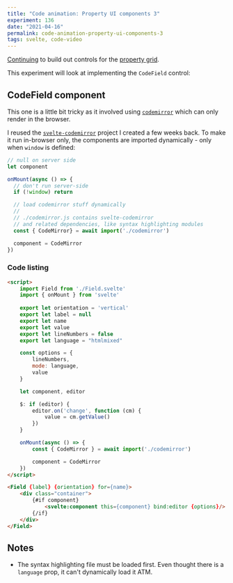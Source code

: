 ```yaml
---
title: "Code animation: Property UI components 3"
experiment: 136
date: "2021-04-16"
permalink: code-animation-property-ui-components-3
tags: svelte, code-video
---
```


[Continuing](/posts/code-animation-property-ui-components) to build out controls for the [property grid](/posts/property-ui-dsl).

This experiment will look at implementing the `CodeField` control:

## CodeField component

This one is a little bit tricky as it involved using [`codemirror`](https://codemirror.net/) which can only render in the browser.

I reused the [`svelte-codemirror`](https://github.com/joshnuss/svelte-codemirror) project I created a few weeks back. To make it run in-browser only, the components are imported dynamically - only when `window` is defined:

```javascript
// null on server side
let component

onMount(async () => {
  // don't run server-side
  if (!window) return

  // load codemirror stuff dynamically
  //
  // ./codemirror.js contains svelte-codemirror
  // and related dependencies, like syntax highlighting modules
  const { CodeMirror} = await import('./codemirror')

  component = CodeMirror
})
```

### Code listing

```html
<script>
	import Field from './Field.svelte'
	import { onMount } from 'svelte'
	
	export let orientation = 'vertical'
	export let label = null
	export let name
	export let value
	export let lineNumbers = false
	export let language = "htmlmixed"

	const options = {
		lineNumbers,
		mode: language,
		value
	}

	let component, editor

	$: if (editor) {
		editor.on('change', function (cm) {
			value = cm.getValue()
		})			
	}

	onMount(async () => {
		const { CodeMirror } = await import('./codemirror')

		component = CodeMirror
	})
</script>

<Field {label} {orientation} for={name}>
	<div class="container">
		{#if component}
			<svelte:component this={component} bind:editor {options}/>
		{/if}
	</div>
</Field>
```

## Notes

- The syntax highlighting file must be loaded first. Even thought there is a `language` prop, it can't dynamically load it ATM.
